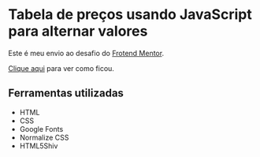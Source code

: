 # Tabela de preços usando JavaScript para alternar valores
Este é meu envio ao desafio do [Frotend Mentor](https://www.frontendmentor.io/profile/EdivandroLima).

[Clique aqui]() para ver como ficou.

## Ferramentas utilizadas
- HTML
- CSS
- Google Fonts
- Normalize CSS
- HTML5Shiv
